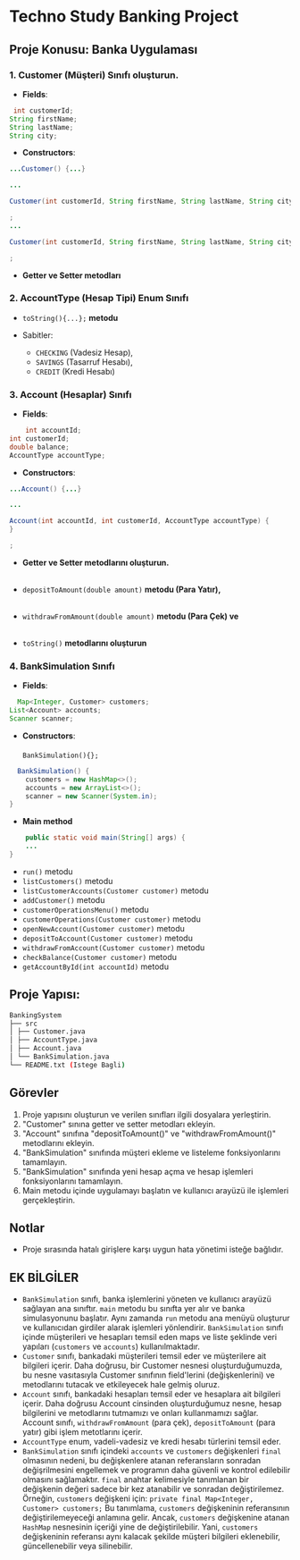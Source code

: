 # Techno Study Banking Project

## Proje Konusu: Banka Uygulaması

### 1. Customer (Müşteri) Sınıfı oluşturun.

- **Fields**:

```java
 int customerId;
String firstName;
String lastName;
String city;
```

- **Constructors**:

```java
...Customer() {...}

...

Customer(int customerId, String firstName, String lastName, String city) {...}

;  
...

Customer(int customerId, String firstName, String lastName, String city) {...}

; 
```

- **Getter ve Setter metodları**

### 2. AccountType (Hesap Tipi) Enum Sınıfı

- `toString(){...};` **metodu**

- Sabitler:
    - `CHECKING` (Vadesiz Hesap),
    - `SAVINGS` (Tasarruf Hesabı),
    - `CREDIT` (Kredi Hesabı)

### 3. Account (Hesaplar) Sınıfı

- **Fields**:

```java
    int accountId;
int customerId;
double balance;
AccountType accountType;
```

- **Constructors**:

```java
...Account() {...}

...

Account(int accountId, int customerId, AccountType accountType) {
}

;

```

- **Getter ve Setter metodlarını oluşturun.** <br><br>

- `depositToAmount(double amount)` **metodu (Para Yatır),**<br><br>

- `withdrawFromAmount(double amount)` **metodu (Para Çek) ve**<br><br>

- `toString()` **metodlarını oluşturun**

### 4. BankSimulation Sınıfı

- **Fields**:

```java
  Map<Integer, Customer> customers;
List<Account> accounts;
Scanner scanner;
```

- **Constructors**: <br><br>
  `BankSimulation(){};`

```java
  BankSimulation() {
    customers = new HashMap<>();
    accounts = new ArrayList<>();
    scanner = new Scanner(System.in);
}


```

- **Main method**

```java 
    public static void main(String[] args) {
    ...
}
```

- `run()` metodu
- `listCustomers()` metodu
- `listCustomerAccounts(Customer customer)` metodu
- `addCustomer()` metodu
- `customerOperationsMenu()` metodu
- `customerOperations(Customer customer)` metodu
- `openNewAccount(Customer customer)` metodu
- `depositToAccount(Customer customer)` metodu
- `withdrawFromAccount(Customer customer)` metodu
- `checkBalance(Customer customer)` metodu
- `getAccountById(int accountId)` metodu

## Proje Yapısı:

```bash
BankingSystem
├── src
│ ├── Customer.java
│ ├── AccountType.java
│ ├── Account.java
│ └── BankSimulation.java
└── README.txt (Istege Bagli)
```

## Görevler

1. Proje yapısını oluşturun ve verilen sınıfları ilgili dosyalara yerleştirin.
2. "Customer" sınına getter ve setter metodları ekleyin.
3. "Account" sınıfına "depositToAmount()" ve "withdrawFromAmount()" metodlarını ekleyin.
4. "BankSimulation" sınıfında müşteri ekleme ve listeleme fonksiyonlarını tamamlayın.
5. "BankSimulation" sınıfında yeni hesap açma ve hesap işlemleri fonksiyonlarını tamamlayın.
6. Main metodu içinde uygulamayı başlatın ve kullanıcı arayüzü ile işlemleri gerçekleştirin.

## Notlar

- Proje sırasında hatalı girişlere karşı uygun hata yönetimi isteğe bağlıdır.

## EK BİLGİLER

- `BankSimulation` sınıfı, banka işlemlerini yöneten ve kullanıcı arayüzü sağlayan ana sınıftır. `main` metodu bu
  sınıfta yer alır ve banka simulasyonunu başlatır. Aynı zamanda `run` metodu ana menüyü oluşturur ve kullanıcıdan
  girdiler alarak işlemleri yönlendirir. `BankSimulation` sınıfı içinde müşterileri ve hesapları temsil eden maps ve
  liste şeklinde veri yapıları (`customers` ve `accounts`) kullanılmaktadır.
- `Customer` sınıfı, bankadaki müşterileri temsil eder ve müşterilere ait bilgileri içerir. Daha doğrusu, bir Customer
  nesnesi oluşturduğumuzda, bu nesne vasıtasıyla Customer sınıfının field'lerini (değişkenlerini) ve metodlarını tutacak
  ve etkileyecek hale gelmiş oluruz.
- `Account` sınıfı, bankadaki hesapları temsil eder ve hesaplara ait bilgileri içerir. Daha doğrusu Account cinsinden
  oluşturduğumuz nesne, hesap bilgilerini ve metodlarını tutmamızı ve onları kullanmamızı sağlar. Account
  sınıfı, `withdrawFromAmount` (para çek), `depositToAmount` (para yatır) gibi işlem metotlarını içerir.
- `AccountType` enum, vadeli-vadesiz ve kredi hesabı türlerini temsil eder.
- `BankSimulation` sınıfı içindeki `accounts` ve `customers` değişkenleri `final` olmasının nedeni, bu değişkenlere
  atanan referansların sonradan değişrilmesini engellemek ve programın daha güvenli ve kontrol edilebilir olmasını
  sağlamaktır. `final` anahtar kelimesiyle tanımlanan bir değişkenin değeri sadece bir kez atanabilir ve sonradan
  değiştirilemez. Örneğin, `customers` değişkeni için: `private final Map<Integer, Customer> customers;` Bu
  tanımlama, `customers` değişkeninin referansının değiştirilemeyeceği anlamına gelir. Ancak, `customers` değişkenine
  atanan `HashMap` nesnesinin içeriği yine de değiştirilebilir. Yani, `customers` değişkeninin referansı aynı kalacak
  şekilde müşteri bilgileri eklenebilir, güncellenebilir veya silinebilir.
